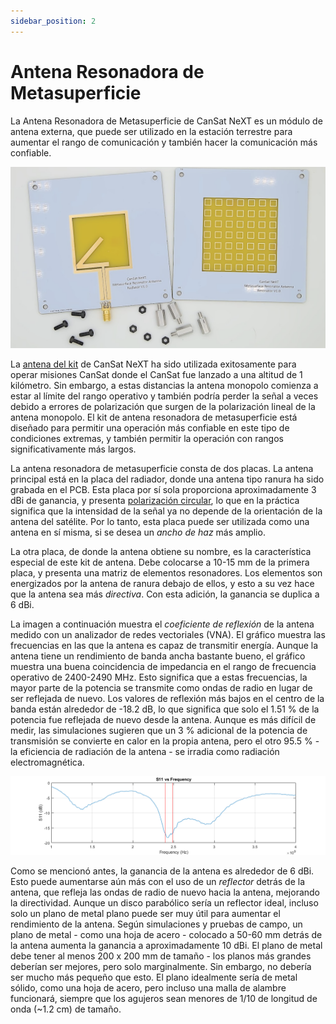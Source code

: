 ```yaml
---
sidebar_position: 2
---
```


# Antena Resonadora de Metasuperficie

La Antena Resonadora de Metasuperficie de CanSat NeXT es un módulo de antena externa, que puede ser utilizado en la estación terrestre para aumentar el rango de comunicación y también hacer la comunicación más confiable.

![Antena Resonadora de Metasuperficie de CanSat NeXT](./img/resonator_antenna.png)

La [antena del kit](./../CanSat-hardware/communication#quarter-wave-antenna) de CanSat NeXT ha sido utilizada exitosamente para operar misiones CanSat donde el CanSat fue lanzado a una altitud de 1 kilómetro. Sin embargo, a estas distancias la antena monopolo comienza a estar al límite del rango operativo y también podría perder la señal a veces debido a errores de polarización que surgen de la polarización lineal de la antena monopolo. El kit de antena resonadora de metasuperficie está diseñado para permitir una operación más confiable en este tipo de condiciones extremas, y también permitir la operación con rangos significativamente más largos.

La antena resonadora de metasuperficie consta de dos placas. La antena principal está en la placa del radiador, donde una antena tipo ranura ha sido grabada en el PCB. Esta placa por sí sola proporciona aproximadamente 3 dBi de ganancia, y presenta [polarización circular](https://en.wikipedia.org/wiki/Circular_polarization), lo que en la práctica significa que la intensidad de la señal ya no depende de la orientación de la antena del satélite. Por lo tanto, esta placa puede ser utilizada como una antena en sí misma, si se desea un *ancho de haz* más amplio.

La otra placa, de donde la antena obtiene su nombre, es la característica especial de este kit de antena. Debe colocarse a 10-15 mm de la primera placa, y presenta una matriz de elementos resonadores. Los elementos son energizados por la antena de ranura debajo de ellos, y esto a su vez hace que la antena sea más *directiva*. Con esta adición, la ganancia se duplica a 6 dBi.

La imagen a continuación muestra el *coeficiente de reflexión* de la antena medido con un analizador de redes vectoriales (VNA). El gráfico muestra las frecuencias en las que la antena es capaz de transmitir energía. Aunque la antena tiene un rendimiento de banda ancha bastante bueno, el gráfico muestra una buena coincidencia de impedancia en el rango de frecuencia operativo de 2400-2490 MHz. Esto significa que a estas frecuencias, la mayor parte de la potencia se transmite como ondas de radio en lugar de ser reflejada de nuevo. Los valores de reflexión más bajos en el centro de la banda están alrededor de -18.2 dB, lo que significa que solo el 1.51 % de la potencia fue reflejada de nuevo desde la antena. Aunque es más difícil de medir, las simulaciones sugieren que un 3 % adicional de la potencia de transmisión se convierte en calor en la propia antena, pero el otro 95.5 % - la eficiencia de radiación de la antena - se irradia como radiación electromagnética.

![Antena Resonadora de Metasuperficie de CanSat NeXT](./img/antenna_s11.png)

Como se mencionó antes, la ganancia de la antena es alrededor de 6 dBi. Esto puede aumentarse aún más con el uso de un *reflector* detrás de la antena, que refleja las ondas de radio de nuevo hacia la antena, mejorando la directividad. Aunque un disco parabólico sería un reflector ideal, incluso solo un plano de metal plano puede ser muy útil para aumentar el rendimiento de la antena. Según simulaciones y pruebas de campo, un plano de metal - como una hoja de acero - colocado a 50-60 mm detrás de la antena aumenta la ganancia a aproximadamente 10 dBi. El plano de metal debe tener al menos 200 x 200 mm de tamaño - los planos más grandes deberían ser mejores, pero solo marginalmente. Sin embargo, no debería ser mucho más pequeño que esto. El plano idealmente sería de metal sólido, como una hoja de acero, pero incluso una malla de alambre funcionará, siempre que los agujeros sean menores de 1/10 de longitud de onda (~1.2 cm) de tamaño.